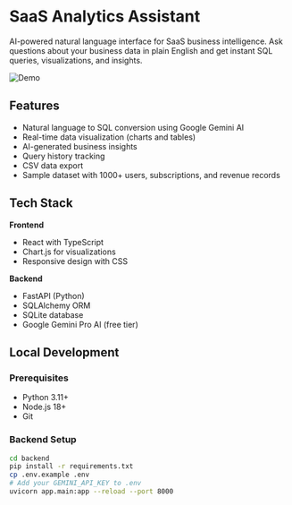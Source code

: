 # SaaS Analytics Assistant

AI-powered natural language interface for SaaS business intelligence. Ask questions about your business data in plain English and get instant SQL queries, visualizations, and insights.

![Demo](screenshots/demo.gif)

## Features

- Natural language to SQL conversion using Google Gemini AI
- Real-time data visualization (charts and tables)
- AI-generated business insights
- Query history tracking
- CSV data export
- Sample dataset with 1000+ users, subscriptions, and revenue records

## Tech Stack

**Frontend**
- React with TypeScript
- Chart.js for visualizations
- Responsive design with CSS

**Backend**
- FastAPI (Python)
- SQLAlchemy ORM
- SQLite database
- Google Gemini Pro AI (free tier)

## Local Development

### Prerequisites
- Python 3.11+
- Node.js 18+
- Git

### Backend Setup
```bash
cd backend
pip install -r requirements.txt
cp .env.example .env
# Add your GEMINI_API_KEY to .env
uvicorn app.main:app --reload --port 8000